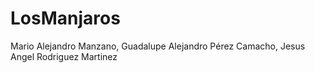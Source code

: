 # LosManjaros
Mario Alejandro Manzano, Guadalupe Alejandro Pérez Camacho, Jesus Angel Rodriguez Martinez
